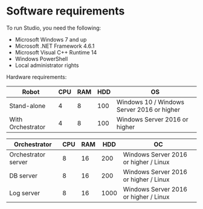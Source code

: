 # Software requirements

To run Studio, you need the following:

* Microsoft Windows 7 and up
* Microsoft .NET Framework 4.6.1
* Microsoft Visual C++ Runtime 14
* Windows PowerShell
* Local administrator rights

Hardware requirements:

| Robot             | CPU | RAM | HDD | OS                                         |
| ----------------- | --- | --- | --- | ------------------------------------------ |
| Stand-alone       | 4   | 8   | 100 | Windows 10 / Windows Server 2016 or higher |
| With Orchestrator | 4   | 8   | 100 | Windows Server 2016 or higher              |

| Orchestrator        | CPU | RAM | HDD  | ОС                                    |
| ------------------- | --- | --- | ---- | ------------------------------------- |
| Orchestrator server | 8   | 16  | 200  | Windows Server 2016 or higher / Linux |
| DB server           | 8   | 16  | 200  | Windows Server 2016 or higher / Linux |
| Log server          | 8   | 16  | 1000 | Windows Server 2016 or higher / Linux |

